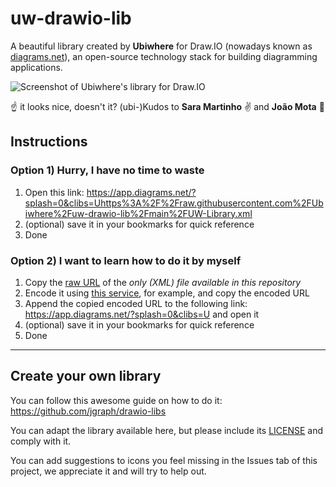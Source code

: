 # uw-drawio-lib
A beautiful library created by **Ubiwhere** for Draw.IO (nowadays known as [diagrams.net](app.diagrams.net)), an open-source technology stack for building diagramming applications. 

![Screenshot of Ubiwhere's library for Draw.IO](https://drive.google.com/uc?export=view&id=1zAuI2DVN1yoVnp__N4v2ShrBJC3UJKoR)

☝️   it looks nice, doesn't it? (ubi-)Kudos to **Sara Martinho** :v: and **João Mota** :motor_scooter:

## Instructions

### Option 1) Hurry, I have no time to waste

1. Open this link: https://app.diagrams.net/?splash=0&clibs=Uhttps%3A%2F%2Fraw.githubusercontent.com%2FUbiwhere%2Fuw-drawio-lib%2Fmain%2FUW-Library.xml
2. (optional) save it in your bookmarks for quick reference
3. Done

### Option 2) I want to learn how to do it by myself

1. Copy the [raw URL](https://raw.githubusercontent.com/Ubiwhere/uw-drawio-lib/main/UW-Library.xml) of the _only (XML) file available in this repository_
2. Encode it using [this service](https://www.urlencoder.io/), for example, and copy the encoded URL
3. Append the copied encoded URL to the following link: https://app.diagrams.net/?splash=0&clibs=U and open it
4. (optional) save it in your bookmarks for quick reference
5. Done

--- 

## Create your own library

You can follow this awesome guide on how to do it: https://github.com/jgraph/drawio-libs

You can adapt the library available here, but please include its [LICENSE](https://github.com/Ubiwhere/uw-drawio-lib/blob/main/LICENSE) and comply with it.

You can add suggestions to icons you feel missing in the Issues tab of this project, we appreciate it and will try to help out.
